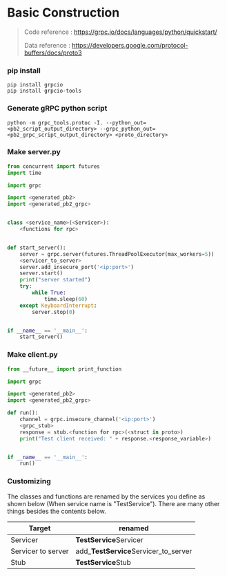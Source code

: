 # Basic Construction

> Code reference : https://grpc.io/docs/languages/python/quickstart/
>
> Data reference : https://developers.google.com/protocol-buffers/docs/proto3



### pip install

```shell
pip install grpcio
pip install grpcio-tools
```



### Generate gRPC python script

```shell
python -m grpc_tools.protoc -I. --python_out=<pb2_script_output_directory> --grpc_python_out=<pb2_grpc_script_output_directory> <proto_directory>
```



### Make server.py

```python
from concurrent import futures
import time

import grpc

import <generated_pb2>
import <generated_pb2_grpc>


class <service_name>(<Servicer>):
    <functions for rpc>


def start_server():
    server = grpc.server(futures.ThreadPoolExecutor(max_workers=5))
    <servicer_to_server>
    server.add_insecure_port('<ip:port>')
    server.start()
    print("server started")
    try:
        while True:
            time.sleep(60)
    except KeyboardInterrupt:
        server.stop(0)


if __name__ == '__main__':
    start_server()
```



### Make client.py

```Python
from __future__ import print_function

import grpc

import <generated_pb2>
import <generated_pb2_grpc>

def run():
    channel = grpc.insecure_channel('<ip:port>')
    <grpc_stub>
    response = stub.<function for rpc>(<struct in proto>)
    print("Test client received: " + response.<response_variable>)


if __name__ == '__main__':
    run()
```



### Customizing

The classes and functions are renamed by the services you define as shown below (When service name is "TestService"). There are many other things besides the contents below.

| Target             | renamed                               |
| ------------------ | ------------------------------------- |
| Servicer           | **TestService**Servicer               |
| Servicer to server | add_**TestService**Servicer_to_server |
| Stub               | **TestService**Stub                   |



